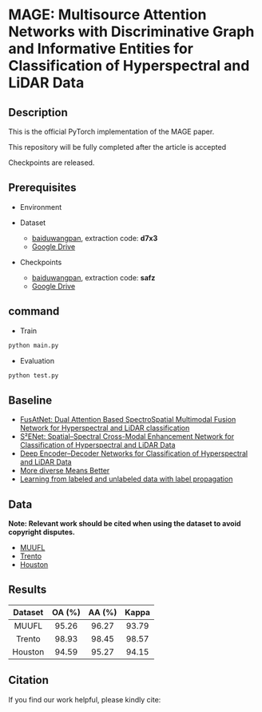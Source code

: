# MAGE: Multisource Attention Networks with Discriminative Graph and Informative Entities for Classification of Hyperspectral and LiDAR Data

## Description
This is the official PyTorch implementation of the MAGE paper.

This repository will be fully completed after the article is accepted

Checkpoints are released.

## Prerequisites
- Environment

- Dataset
  - [baiduwangpan](https://pan.baidu.com/s/1aeVm8dCaw9xEBFV6vRE5qQ), extraction code: **d7x3**
  - [Google Drive]()
- Checkpoints
  - [baiduwangpan](https://pan.baidu.com/s/1yuZ4PhqgjBB172y_LYpSUg), extraction code: **safz**
  - [Google Drive](https://drive.google.com/drive/folders/1uskMQo5APOito0RNS-rfpaXBvA9ytaXg?usp=sharing)

## command
- Train
```python
python main.py
```
- Evaluation
```python
python test.py
```

## Baseline
- [FusAtNet: Dual Attention Based SpectroSpatial Multimodal Fusion Network for Hyperspectral and LiDAR classification](https://openaccess.thecvf.com/content_CVPRW_2020/html/w6/Mohla_FusAtNet_Dual_Attention_Based_SpectroSpatial_Multimodal_Fusion_Network_for_Hyperspectral_CVPRW_2020_paper.html)
- [S²ENet: Spatial–Spectral Cross-Modal Enhancement Network for Classification of Hyperspectral and LiDAR Data](https://ieeexplore.ieee.org/abstract/document/9583936)
- [Deep Encoder–Decoder Networks for Classification of Hyperspectral and LiDAR Data](https://ieeexplore.ieee.org/abstract/document/9179756)
- [More diverse Means Better](https://ieeexplore.ieee.org/document/9174822/)
- [Learning from labeled and unlabeled data with label propagation](https://citeseerx.ist.psu.edu/viewdoc/download?doi=10.1.1.14.3864&rep=rep1&type=pdf)

## Data
**Note: Relevant work should be cited when using the dataset to avoid copyright disputes.**
- [MUUFL](https://github.com/GatorSense/MUUFLGulfport/tree/master/MUUFLGulfportSceneLabels)
- [Trento](https://github.com/danfenghong/IEEE_GRSL_EndNet/blob/master/README.md)
- [Houston](https://hyperspectral.ee.uh.edu/?page_id=459)

## Results
| Dataset | OA (%) | AA (%) | Kappa |
| :----: | :----: | :----: | :----: |
| MUUFL  | 95.26 | 96.27 | 93.79 |
| Trento  | 98.93 | 98.45 | 98.57 |
| Houston  | 94.59 | 95.27 | 94.15 |

## Citation
If you find our work helpful, please kindly cite:
```
```
